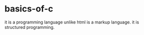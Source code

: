 # basics-of-c
it is a programming language unlike html is a markup language.
it is structured programming.
